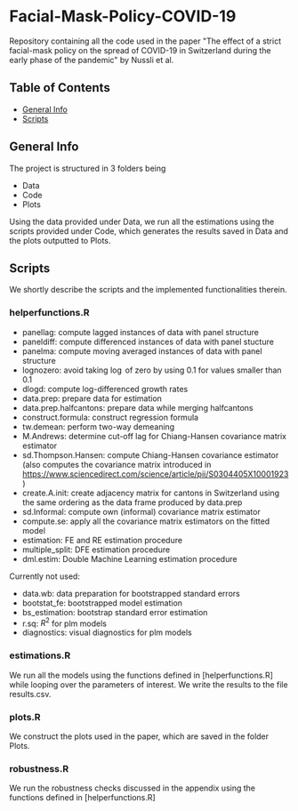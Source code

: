 # Facial-Mask-Policy-COVID-19
Repository containing all the code used in the paper "The effect of a strict facial-mask policy on the spread of COVID-19 in Switzerland during the early phase of the pandemic" by Nussli et al.

## Table of Contents
* [General Info](#general-info)
* [Scripts](#scripts)

## General Info
The project is structured in 3 folders being 
* Data
* Code
* Plots

Using the data provided under Data, we run all the estimations using the scripts provided under Code, which generates the results saved in Data and the
plots outputted to Plots.

## Scripts
We shortly describe the scripts and the implemented functionalities therein.
### helperfunctions.R
* panellag: compute lagged instances of data with panel structure
* paneldiff: compute differenced instances of data with panel stucture
* panelma: compute moving averaged instances of data with panel structure
* lognozero: avoid taking $\log$ of zero by using 0.1 for values smaller than 0.1
* dlogd: compute log-differenced growth rates
* data.prep: prepare data for estimation
* data.prep.halfcantons: prepare data while merging halfcantons
* construct.formula: construct regression formula
* tw.demean: perform two-way demeaning
* M.Andrews: determine cut-off lag for Chiang-Hansen covariance matrix estimator
* sd.Thompson.Hansen: compute Chiang-Hansen covariance estimator (also computes the covariance matrix introduced in https://www.sciencedirect.com/science/article/pii/S0304405X10001923)
* create.A.init: create adjacency matrix for cantons in Switzerland using the same ordering as the data frame produced by data.prep
* sd.Informal: compute own (informal) covariance matrix estimator
* compute.se: apply all the covariance matrix estimators on the fitted model
* estimation: FE and RE estimation procedure
* multiple_split: DFE estimation procedure
* dml.estim: Double Machine Learning estimation procedure

Currently not used:
* data.wb: data preparation for bootstrapped standard errors
* bootstat_fe: bootstrapped model estimation
* bs_estimation: bootstrap standard error estimation
* r.sq: $R^2$ for plm models
* diagnostics: visual diagnostics for plm models

### estimations.R
We run all the models using the functions defined in [helperfunctions.R] while looping over the parameters of interest.
We write the results to the file results.csv.

### plots.R
We construct the plots used in the paper, which are saved in the folder Plots.

### robustness.R
We run the robustness checks discussed in the appendix using the functions defined in [helperfunctions.R]


